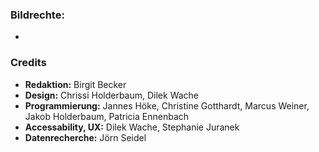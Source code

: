 ### Bildrechte:

-

### Credits

- **Redaktion:** Birgit Becker
- **Design:** Chrissi Holderbaum, Dilek Wache
- **Programmierung:** Jannes Höke, Christine Gotthardt, Marcus Weiner, Jakob Holderbaum, Patricia Ennenbach
- **Accessability, UX:** Dilek Wache, Stephanie Juranek
- **Datenrecherche:** Jörn Seidel
